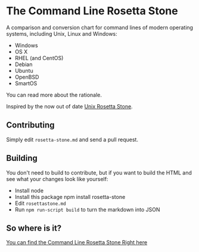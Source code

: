 # The Command Line Rosetta Stone

A comparison and conversion chart for command lines of modern operating systems, including Unix, Linux and Windows:

 - Windows
 - OS X
 - RHEL (and CentOS)
 - Debian
 - Ubuntu
 - OpenBSD
 - SmartOS

You can read more about the rationale.

Inspired by the now out of date [Unix Rosetta Stone](http://bhami.com/rosetta.html).

## Contributing

Simply edit `rosetta-stone.md` and send a pull request.

## Building

You don't need to build to contribute, but if you want to build the HTML and see what your changes look like yourself:

 - Install node
 - Install this package
		npm install rosetta-stone
 - Edit `rosettastone.md`
 - Run `npm run-script build` to turn the markdown into JSON

## So where is it?

[You can find the Command Line Rosetta Stone Right here](https://certsimple.com/rosetta-stone)

